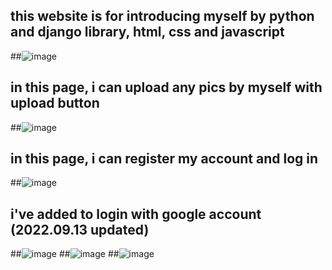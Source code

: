 ## this website is for introducing myself by python and django library, html, css and javascript
##![image](https://user-images.githubusercontent.com/31798849/188565311-ee5b43a6-0c72-433c-ad58-5dcc389e566f.png)
## in this page, i can upload any pics by myself with upload button
##![image](https://user-images.githubusercontent.com/31798849/189042835-fa202f74-1556-4873-bfaa-9f15bf4031fb.png)
## in this page, i can register my account and log in 
##![image](https://user-images.githubusercontent.com/31798849/189042938-00a934a9-7e8c-428b-89ec-4324c0292803.png)
## i've added to login with google account (2022.09.13 updated)
##![image](https://user-images.githubusercontent.com/31798849/189821465-3405c093-fdf0-4954-a945-0e9fc3933357.png)
##![image](https://user-images.githubusercontent.com/31798849/189822313-2e480dbd-b502-434a-8ff6-0d3ecc325249.png)
##![image](https://user-images.githubusercontent.com/31798849/189822410-607f104f-c776-42fe-80e3-4785e51b1ca5.png)


